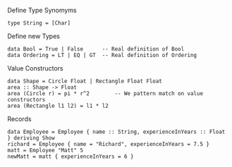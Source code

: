 Define Type Synomyms

    type String = [Char]

Define new Types

    data Bool = True | False      -- Real definition of Bool
    data Ordering = LT | EQ | GT  -- Real definition of Ordering

Value Constructors

    data Shape = Circle Float | Rectangle Float Float
    area :: Shape -> Float
    area (Circle r) = pi * r^2        -- We pattern match on value constructors
    area (Rectangle l1 l2) = l1 * l2

Records

    data Employee = Employee { name :: String, experienceInYears :: Float } deriving Show
    richard = Employee { name = "Richard", experienceInYears = 7.5 }
    matt = Employee "Matt" 5
    newMatt = matt { experienceInYears = 6 }
